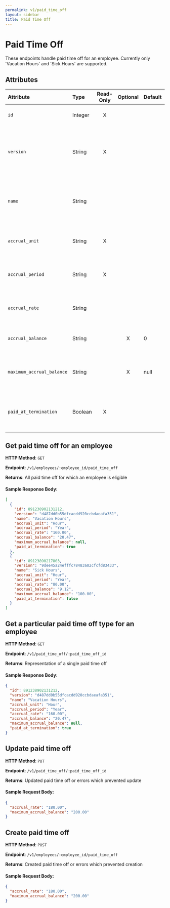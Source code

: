 ```yaml
---
permalink: v1/paid_time_off
layout: sidebar
title: Paid Time Off
---
```


# Paid Time Off

These endpoints handle paid time off for an employee. Currently only 'Vacation Hours' and 'Sick Hours' are supported.

## Attributes

| Attribute                     | Type              | Read-Only | Optional | Default | Description
| :----------                   |:-------------     |:---------:|:--------:|:--------|:-------------
| `id`                          | Integer           |     X     |          |         | the unique identifier of this paid time off
| `version`                     | String            |     X     |          |         | version of this object. See <a href="/v1/considerations/versioning/">the versioning documentation</a> for a more in depth explaination of versions
| `name`                        | String            |           |          |         | the name of this paid time off type. Currently only 'Vacation Hours' and 'Sick Hours' are supported
| `accrual_unit`                | String            |     X     |          |         | the unit this PTO is accrued in. Currently only 'Hour' is supported
| `accrual_period`              | String            |     X     |          |         | how often the pto accrues. Currently only 'Year' is supported
| `accrual_rate`                | String            |           |          |         | the rate at which accrual_unit is accrued per accrual_period
| `accrual_balance`             | String            |           |    X     |    0    | how many accrual_units have been accrued
| `maximum_accrual_balance`     | String            |           |    X     | null    | the maximum accrual allowed. A null value signifies no maximum accrual
| `paid_at_termination`         | Boolean           |     X     |          |         | whether to pay out the accrual_balance to the employee upon their termaination

## Get paid time off for an employee

**HTTP Method**: `GET`

**Endpoint**: `/v1/employees/:employee_id/paid_time_off`

**Returns**: All paid time off for which an employee is eligible

#### Sample Response Body:

```json
[
  {
    "id": 891238902131212,
    "version": "d487dd0b55dfcacdd920ccbdaeafa351",
    "name": "Vacation Hours",
    "accrual_unit": "Hour",
    "accrual_period": "Year",
    "accrual_rate": "160.00",
    "accrual_balance": "20.47",
    "maximum_accrual_balance": null,
    "paid_at_termination": true
  },
  {
    "id": 89123890217803,
    "version": "9dee45a24efffc78483a02cfcfd83433",
    "name": "Sick Hours",
    "accrual_unit": "Hour",
    "accrual_period": "Year",
    "accrual_rate": "80.00",
    "accrual_balance": "9.12",
    "maximum_accrual_balance": "100.00",
    "paid_at_termination": false
  }
]
```

## Get a particular paid time off type for an employee

**HTTP Method**: `GET`

**Endpoint**: `/v1/paid_time_off/:paid_time_off_id`

**Returns**: Representation of a single paid time off

#### Sample Response Body:

```json
{
  "id": 891238902131212,
  "version": "d487dd0b55dfcacdd920ccbdaeafa351",
  "name": "Vacation Hours",
  "accrual_unit": "Hour",
  "accrual_period": "Year",
  "accrual_rate": "160.00",
  "accrual_balance": "20.47",
  "maximum_accrual_balance": null,
  "paid_at_termination": true
}
```

## Update paid time off

**HTTP Method**: `PUT`

**Endpoint**: `/v1/paid_time_off/:paid_time_off_id`

**Returns**: Updated paid time off or errors which prevented update

#### Sample Request Body:

```json
{
  "accrual_rate": "180.00",
  "maximum_accrual_balance": "200.00"
}
```

## Create paid time off

**HTTP Method**: `POST`

**Endpoint**: `/v1/employees/:employee_id/paid_time_off`

**Returns**: Created paid time off or errors which prevented creation

#### Sample Request Body:

```json
{
  "accrual_rate": "180.00",
  "maximum_accrual_balance": "200.00"
}
```
